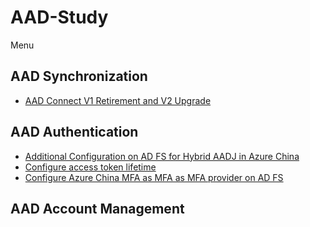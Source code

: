 # AAD-Study

Menu

## AAD Synchronization

- [AAD Connect V1 Retirement and V2 Upgrade](https://github.com/Xuzhou-Huang/AAD-Study/blob/main/AAD%20Connect%20V1%20Retirement%20and%20V2%20Upgrade.md)

## AAD Authentication

- [Additional Configuration on AD FS for Hybrid AADJ in Azure China](https://github.com/Xuzhou-Huang/AAD-Study/blob/main/Additional%20Configuration%20on%20AD%20FS%20for%20Hybrid%20AADJ%20in%20Azure%20China.md)
- [Configure access token lifetime](https://github.com/Xuzhou-Huang/AAD-Study/blob/main/Configure%20access%20token%20lifetime.md)
- [Configure Azure China MFA as MFA as MFA provider on AD FS](https://github.com/Xuzhou-Huang/AAD-Study/blob/main/Configure%20Azure%20China%20MFA%20as%20MFA%20as%20MFA%20provider%20on%20AD%20FS.md)

## AAD Account Management
